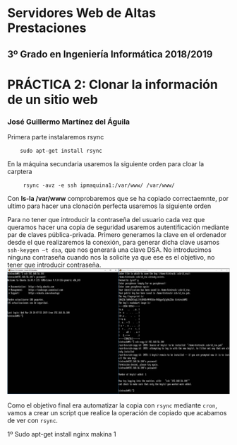 Servidores Web de Altas Prestaciones
====================================
3º Grado en Ingeniería Informática 2018/2019
--------------------------------------------


# PRÁCTICA 2: Clonar la información de un sitio web
### José Guillermo Martínez del Águila

Primera parte instalaremos rsync

        sudo apt-get install rsync

En la máquina secundaria usaremos la siguiente orden para cloar la carptera

         rsync -avz -e ssh ipmaquina1:/var/www/ /var/www/

Con **ls-la /var/www** comprobaremos que se ha copiado correctaemnte, por ultimo para hacer una clonación perfecta usaremos la siguiente orden
        



Para no tener que introducir la contraseña del usuario cada vez que queramos hacer una copia de seguridad usaremos autentificación mediante par de claves pública-privada. Primero generamos la clave en el ordenador desde el que realizaremos la conexión, para generar dicha clave usamos `ssh-keygen –t dsa`, que nos generará una clave DSA. No introducimos ninguna contraseña cuando nos la solicite ya que ese es el objetivo, no tener que introducir contraseña.
 ![Keygen](https://github.com/BinTRack/SWAP-/blob/master/Practica%202/SSH%20KEYGEN.PNG)



 Como el objetivo final era automatizar la copia con `rsync` mediante `cron`, vamos a crear un script que realice la operación de copiado que acabamos de ver con `rsync`.




 1º Sudo apt-get install nginx makina 1
 